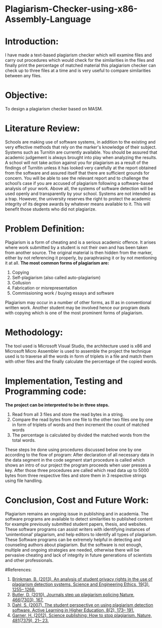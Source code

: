 # Plagiarism-Checker-using-x86-Assembly-Language


# Introduction:
I have made a text-based plagiarism checker which will examine files and carry out procedures which would check for the similarities in the files and finally print the percentage of matched material this plagiarism checker can check up to three files at a time and is very useful to compare similarities between any files.

# Objective:
To design a plagiarism checker based on MASM.

# Literature Review:

Schools are making use of software systems, in addition to the existing and very effective methods that rely on the marker's knowledge of their subject. Systems such as Turnitin are currently available. You should be assured that academic judgement is always brought into play when analyzing the results. A school will not take action against you for plagiarism as a result of the findings of Turnitin unless it has looked very carefully at the report obtained from the software and assured itself that there are sufficient grounds for concern. You will be able to see the relevant report and to challenge the school’s case if you are accused of plagiarism following a software-based analysis of your work. Above all, the systems of software detection will be used openly and transparently by your school. Systems are not intended as a trap. However, the university reserves the right to protect the academic integrity of its degree awards by whatever means available to it. This will benefit those students who did not plagiarize.

# Problem Definition:

Plagiarism is a form of cheating and is a serious academic offence. It arises where work submitted by a student is not their own and has been taken from another source. The original material is then hidden from the marker, either by not referencing it properly, by paraphrasing it or by not mentioning it at all. 
**The most common forms of plagiarism are:**

1. Copying
2. Self-plagiarism (also called auto-plagiarism)
3. Collusion
4. Fabrication or misrepresentation
5. Commissioning work / buying essays and software

Plagiarism may occur in a number of other forms, as Ill as in conventional written work. Another student may be involved hence our program deals with copying which is one of the most prominent forms of plagiarism.

# Methodology:

The tool used is Microsoft Visual Studio, the architecture used is x86 and Microsoft Micro Assembler is used to assemble the project the technique used is to traverse all the words in form of triplets in a file and match them with other files and the finally calculate the percentage of the copied words.

# Implementation, Testing and Programming code:

**The project can be interpreted to be in three steps.** 
1. Read from all 3 files and store the read bytes in a string.
2. Compare the read bytes from one file to the other two files one by one in form of triplets of words and then increment the count of matched words
3. The percentage is calculated by divided the matched words from the total words.

These steps Ire done using procedures discussed below one by one according to the flow of program:
After declaration of all necessary data in the data segment in the code segment start procedure is called which shows an intro of our project the program proceeds when user presses a key. After those three procedures are called which read data up to 5000 bytes from three respective files and store them in 3 respective strings using file handling.

# Conclusion, Cost and Future Work:
Plagiarism remains an ongoing issue in publishing and in academia. The software programs are available to detect similarities to published content for example previously submitted student papers, thesis, and websites. These software programs can assist writers with identifying instances of ‘unintentional’ plagiarism, and help editors to identify all types of plagiarism. These Software programs can be extremely helpful in detecting and counseling authors about plagiarism. But the software is not enough,
multiple and ongoing strategies are needed, otherwise there will be pervasive cheating and lack of integrity in future generations of scientists and other professionals.

#References:

1. [Brinkman, B. (2013). An analysis of student privacy rights in the use of plagiarism detection systems.
Science and Engineering Ethics, 19(3), 1255– 1266.](https://link.springer.com/article/10.1007/s11948-012-9370-y)
2. [Butler, D. (2010). Journals step up plagiarism policing Nature, 466(7303), 167.](https://www.nature.com/articles/466167a)
3. [Dahl, S. (2007). The student perspective on using plagiarism detection software. Active Learning in
Higher Education, 8(2), 173– 191.](https://journals.sagepub.com/doi/abs/10.1177/1469787407074110)
4. [Garner, H. (2012). Science publishing: How to stop plagiarism. Nature, 481(7379), 21– 23.](https://www.nature.com/articles/481021a)

